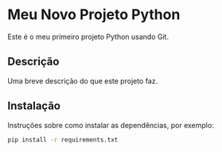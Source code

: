 # Meu Novo Projeto Python

Este é o meu primeiro projeto Python usando Git.

## Descrição
Uma breve descrição do que este projeto faz.

## Instalação
Instruções sobre como instalar as dependências, por exemplo:
```bash
pip install -r requirements.txt
```

